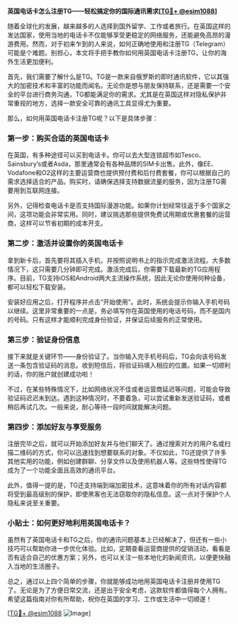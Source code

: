 **英国电话卡怎么注册TG——轻松搞定你的国际通讯需求[[TG💪+ @esim1088](https://t.me/s/esim1088)]**

随着全球化的发展，越来越多的人选择到国外留学、工作或者旅行。在英国这样的发达国家，使用当地的电话卡不仅能够享受更稳定的网络服务，还能避免高昂的漫游费用。然而，对于初来乍到的人来说，如何正确地使用和注册TG（Telegram）可能是个难题。别担心，本文将手把手教你如何用英国电话卡注册TG，让你的海外生活更加便利。

首先，我们需要了解什么是TG。TG是一款来自俄罗斯的即时通讯软件，它以其强大的加密技术和丰富的功能而闻名。无论你是想与朋友保持联系，还是需要一个安全的平台进行商务沟通，TG都能满足你的需求。尤其是在英国这样对隐私保护非常重视的地方，选择一款安全可靠的通讯工具显得尤为重要。

那么，如何用英国电话卡注册TG呢？以下是具体步骤：

### 第一步：购买合适的英国电话卡

在英国，有多种途径可以买到电话卡。你可以去大型连锁超市如Tesco、Sainsbury’s或者Asda，那里通常会有各种品牌的SIM卡出售。此外，像EE、Vodafone和O2这样的主要运营商也提供预付费和后付费套餐，你可以根据自己的需求选择适合的产品。购买时，请确保选择支持数据流量的服务，因为注册TG需要用到互联网连接。

另外，记得检查电话卡是否支持国际漫游功能。如果你计划经常往返于多个国家之间，这项功能会非常实用。同时，建议挑选那些提供免费试用期或优惠套餐的运营商，这样可以节省初期的成本开支。

### 第二步：激活并设置你的英国电话卡

拿到新卡后，首先要将其插入手机，并按照说明书上的指示完成激活流程。大多数情况下，这只需要几分钟即可完成。激活完成后，你需要下载最新的TG应用程序。目前，TG支持iOS和Android两大主流操作系统，因此无论你使用何种设备，都可以轻松下载安装。

安装好应用之后，打开程序并点击“开始使用”。此时，系统会提示你输入手机号码以继续。这里非常重要的一点是，务必填写你在英国使用的电话号码，而不是国内的号码。只有这样才能顺利完成身份验证，并保证后续服务的正常使用。

### 第三步：验证身份信息

接下来就是关键环节——身份验证了。当你输入完手机号码后，TG会向该号码发送一条包含验证码的消息。收到短信后，将验证码填入相应的位置。如果一切顺利的话，你的账户就创建成功啦！

不过，在某些特殊情况下，比如网络状况不佳或者运营商延迟等问题，可能会导致验证码迟迟未到达。遇到这种情况时，不要着急，可以尝试重新发送验证码，或者稍后再试几次。一般来说，耐心等待一段时间就能解决问题。

### 第四步：添加好友与享受服务

注册完毕之后，就可以开始添加好友并与他们聊天了。通过搜索对方的用户名或扫描二维码的方式，你可以迅速找到想要联系的对象。不仅如此，TG还提供了许多其他实用的功能，例如创建群聊、分享文件以及使用机器人等。这些特性使得TG成为了一个功能全面且高效的通讯平台。

此外，值得一提的是，TG还支持端到端加密技术，这意味着你的所有对话内容都将受到最高级别的保护，即使黑客也无法窃取你的隐私信息。这一点对于保护个人隐私来说至关重要。

### 小贴士：如何更好地利用英国电话卡？

虽然有了英国电话卡和TG之后，你的通讯问题基本上已经解决了，但还有一些小技巧可以帮助你进一步优化体验。比如，定期查看运营商提供的促销活动，看看是否有适合自己的优惠方案；另外，也可以关注一些本地化的新闻资讯，以便更快融入当地的生活圈子。

总之，通过以上四个简单的步骤，你就能够成功地用英国电话卡注册并使用TG了。无论是为了方便日常交流，还是出于安全考虑，这款软件都值得每个人拥有。希望这篇指南对你有所帮助，祝你在英国的学习、工作或生活中一切顺遂！

[[TG💪+ @esim1088](https://t.me/s/esim1088) ![Image](https://i.postimg.cc/4NQfJmqS/Snipaste-2025-05-13-00-14-12.png)]